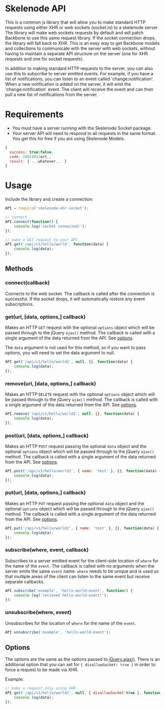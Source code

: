# Skelenode API

This is a common js library that will allow you to make standard HTTP requests using either XHR or web sockets (socket.io) to a skelenode server. The library will make web sockets requests by default and will patch Backbone to use this same request library. If the socket connection drops, the library will fall back to XHR. This is an easy way to get Backbone models and collections to communicate with the server with web sockets, without having to maintain a separate API structure on the server (one for XHR requests and one for socket requests).

In addition to making standard HTTP requests to the server, you can also use this to subscribe to server emitted events. For example, if you have a list of notifications, you can listen to an event called 'change:notification'. When a new notification is added on the server, it will emit the 'change:notification' event. The client will receive the event and can then pull a new list of notifications from the server.

# Requirements
* You must have a server running with the Skelenode Socket package.
* Your server API will need to respond to all requests in the same format. You get this for free if you are using Skelenode Models.
```javascript
{
  success: true|false,
  code: 200|404|ect.,
  result: { ...whatever... }
}
```

# Usage
Include the library and create a connection:
```javascript
API = require('skelenode-xhr-socket');

// connect
API.connect(function() {
	console.log('socket connected!');
});

// make a GET request to your API
API.get('/api/v1/hello/world', function(data) {
	console.log(data);
});
```

## Methods

### connect(callback)
Connects to the web socket. The callback is called after the connection is successful. If the socket drops, it will automatically restore any event subscriptions.

### get(url, [data, options,] callback)
Makes an HTTP `GET` request with the optional `options` object which will be passed through to the jQuery `ajax()` method. The callback is called with a single argument of the data returned from the API. See [options](#options).

The `data` argument is not used for this method, so if you want to pass options, you will need to set the data argument to null.
```javascript
API.get('/api/v1/hello/world2', null, {}, function(data) {
	console.log(data);
});
```

### remove(url, [data, options,] callback)
Makes an HTTP `DELETE` request with the optional `options` object which will be passed through to the jQuery `ajax()` method. The callback is called with a single argument of the data returned from the API. See [options](#options).
```javascript
API.remove('/api/v1/hello/world2', null, {}, function(data) {
	console.log(data);
});
```

### post(url, [data, options,] callback)
Makes an HTTP `POST` request passing the optional `data` object and the optional `options` object which will be passed through to the jQuery `ajax()` method. The callback is called with a single argument of the data returned from the API. See [options](#options).
```javascript
API.post('/api/v1/hello/world2', { name: 'test' }, {}, function(data) {
	console.log(data);
});
```

### put(url, [data, options,] callback)
Makes an HTTP `PUT` request passing the optional `data` object and the optional `options` object which will be passed through to the jQuery `ajax()` method. The callback is called with a single argument of the data returned from the API. See [options](#options).
```javascript
API.put('/api/v1/hello/world2', { name: 'test' }, {}, function(data) {
	console.log(data);
});
```

### subscribe(where, event, callback)
Subscribes to a server emitted event for the client-side location of `where` for the name of the `event`. The callback is called with no arguments when the server emits the same `event` name. `where` needs to be unique and is used so that multiple areas of the client can listen to the same event but receive separate callbacks.
```javascript
API.subscribe('example', 'hello-world-event', function() {
	console.log('recieved hello-world-event!');
});
```

### unsubscribe(where, event)
Unsubscribes for the location of `where` for the name of the `event`.
```javascript
API.unsubscribe('example', 'hello-world-event');
```

## Options
The options are the same as the options passed to [jQuery.ajax()](http://api.jquery.com/jquery.ajax/). There is an additional option that you can set for `{ disallowSocket: true }` in order to force a request to be made via XHR.

Example:
```javascript
// make a request only using XHR
API.get('/api/v1/hello/world2', null, { disallowSocket:true }, function(data) {
	console.log(data);
});
```
